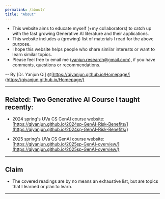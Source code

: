 ```yaml
---
permalink: /about/
title: "About"
---
```



+ This website aims to educate myself (+my collaborators) to catch up with the fast growing Generative AI literature and their applications.
+ This website includes a (growing) list of materials I read for the above purpose.
+ I hope this website helps people who share similar interests or want to learn similar topics.
+ Please feel free to email me (yanjun.research@gmail.com), if you have  comments, questions or recommendations.


-- By [Dr. Yanjun Qi] @[https://qiyanjun.github.io/Homepage/](https://qiyanjun.github.io/Homepage/) 

---


##  Related: Two Generative AI Course I taught recently: 

+ 2024 spring's UVa CS GenAI course website: [https://qiyanjun.github.io/2024sp-GenAI-Risk-Benefits/](https://qiyanjun.github.io/2024sp-GenAI-Risk-Benefits/)


+ 2025 spring's UVa CS GenAI course website: [https://qiyanjun.github.io/2025sp-GenAI-overview/](https://qiyanjun.github.io/2025sp-GenAI-overview/)


<hr>


## Claim 
+ The covered readings are by no means an exhaustive list, but are topics that I learned or plan to learn.


<hr>
